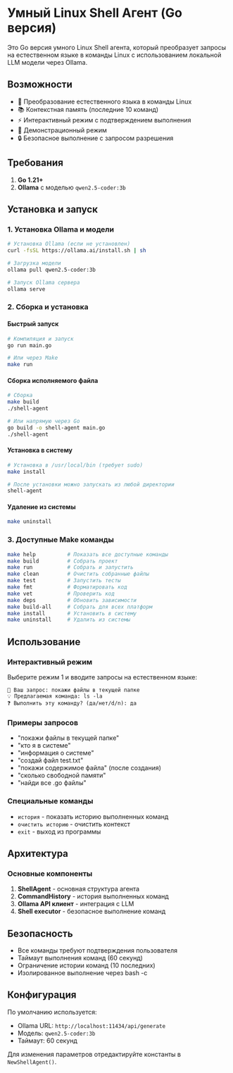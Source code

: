 # Умный Linux Shell Агент (Go версия)

Это Go версия умного Linux Shell агента, который преобразует запросы на естественном языке в команды Linux с использованием локальной LLM модели через Ollama.

## Возможности

- 🤖 Преобразование естественного языка в команды Linux
- 📚 Контекстная память (последние 10 команд)
- ⚡ Интерактивный режим с подтверждением выполнения
- 🎯 Демонстрационный режим
- 🔒 Безопасное выполнение с запросом разрешения

## Требования

1. **Go 1.21+**
2. **Ollama** с моделью `qwen2.5-coder:3b`

## Установка и запуск

### 1. Установка Ollama и модели

```bash
# Установка Ollama (если не установлен)
curl -fsSL https://ollama.ai/install.sh | sh

# Загрузка модели
ollama pull qwen2.5-coder:3b

# Запуск Ollama сервера
ollama serve
```

### 2. Сборка и установка

#### Быстрый запуск
```bash
# Компиляция и запуск
go run main.go

# Или через Make
make run
```

#### Сборка исполняемого файла
```bash
# Сборка
make build
./shell-agent

# Или напрямую через Go
go build -o shell-agent main.go
./shell-agent
```

#### Установка в систему
```bash
# Установка в /usr/local/bin (требует sudo)
make install

# После установки можно запускать из любой директории
shell-agent
```

#### Удаление из системы
```bash
make uninstall
```

### 3. Доступные Make команды

```bash
make help          # Показать все доступные команды
make build         # Собрать проект
make run           # Собрать и запустить
make clean         # Очистить собранные файлы
make test          # Запустить тесты
make fmt           # Форматировать код
make vet           # Проверить код
make deps          # Обновить зависимости
make build-all     # Собрать для всех платформ
make install       # Установить в систему
make uninstall     # Удалить из системы
```

## Использование

### Интерактивный режим

Выберите режим 1 и вводите запросы на естественном языке:

```
👤 Ваш запрос: покажи файлы в текущей папке
💡 Предлагаемая команда: ls -la
❓ Выполнить эту команду? (да/нет/d/n): да
```

### Примеры запросов

- "покажи файлы в текущей папке"
- "кто я в системе"
- "информация о системе"
- "создай файл test.txt"
- "покажи содержимое файла" (после создания)
- "сколько свободной памяти"
- "найди все .go файлы"

### Специальные команды

- `история` - показать историю выполненных команд
- `очистить историю` - очистить контекст
- `exit` - выход из программы

## Архитектура

### Основные компоненты

1. **ShellAgent** - основная структура агента
2. **CommandHistory** - история выполненных команд
3. **Ollama API клиент** - интеграция с LLM
4. **Shell executor** - безопасное выполнение команд



## Безопасность

- Все команды требуют подтверждения пользователя
- Таймаут выполнения команд (60 секунд)
- Ограничение истории команд (10 последних)
- Изолированное выполнение через bash -c

## Конфигурация

По умолчанию используется:
- Ollama URL: `http://localhost:11434/api/generate`
- Модель: `qwen2.5-coder:3b`
- Таймаут: 60 секунд

Для изменения параметров отредактируйте константы в `NewShellAgent()`.
